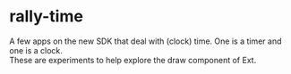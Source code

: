 rally-time
==========

A few apps on the new SDK that deal with (clock) time.  One is a timer and one is a clock.  
These are experiments to help explore the draw component of Ext.